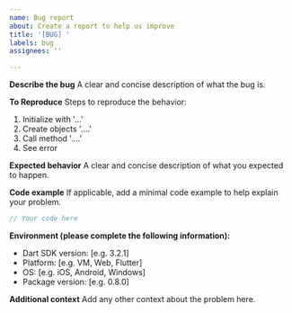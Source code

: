 ```yaml
---
name: Bug report
about: Create a report to help us improve
title: '[BUG] '
labels: bug
assignees: ''

---
```


**Describe the bug**
A clear and concise description of what the bug is.

**To Reproduce**
Steps to reproduce the behavior:
1. Initialize with '...'
2. Create objects '....'
3. Call method '....'
4. See error

**Expected behavior**
A clear and concise description of what you expected to happen.

**Code example**
If applicable, add a minimal code example to help explain your problem.

```dart
// Your code here
```

**Environment (please complete the following information):**
 - Dart SDK version: [e.g. 3.2.1]
 - Platform: [e.g. VM, Web, Flutter]
 - OS: [e.g. iOS, Android, Windows]
 - Package version: [e.g. 0.8.0]

**Additional context**
Add any other context about the problem here.
